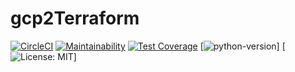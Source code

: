 # gcp2Terraform
[![CircleCI](https://circleci.com/gh/romaric1/gcp2Terraform/tree/master.svg?style=svg)](https://circleci.com/gh/romaric1/gcp2Terraform/tree/master)
[![Maintainability](https://api.codeclimate.com/v1/badges/2a59bdbdf758a3d19c8e/maintainability)](https://codeclimate.com/github/romaric1/gcp2Terraform/maintainability)
[![Test Coverage](https://api.codeclimate.com/v1/badges/2a59bdbdf758a3d19c8e/test_coverage)](https://codeclimate.com/github/romaric1/gcp2Terraform/test_coverage)
[![python-version](https://img.shields.io/badge/python%20version-3.6.7-green.svg)]
[![License: MIT](https://img.shields.io/badge/licence-MIT-lightgrey.svg)]
